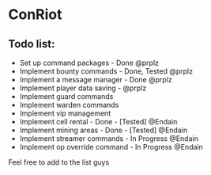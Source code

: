 ConRiot
=======

Todo list:
----------------
- Set up command packages - Done @prplz
- Implement bounty commands - Done, Tested @prplz
- Implement a message manager - Done @prplz
- Implement player data saving - @prplz
- Implement guard commands
- Implement warden commands
- Implement vip management
- Implement cell rental - Done - [Tested] @Endain
- Implement mining areas - Done - [Tested] @Endain
- Implement streamer commands - In Progress @Endain
- Implement op override command - In Progress @Endain

Feel free to add to the list guys
